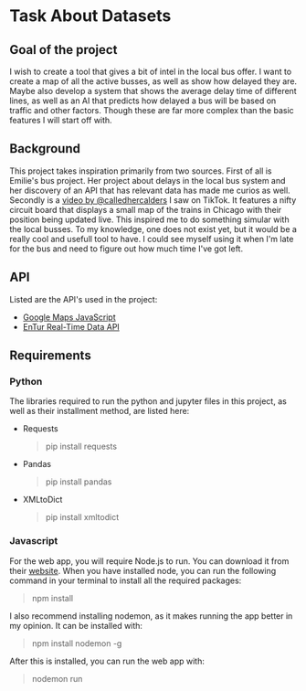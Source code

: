 # Task About Datasets

## Goal of the project
I wish to create a tool that gives a bit of intel in the local bus offer. I want to create a map of all the active busses, as well as show how delayed they are. Maybe also develop a system that shows the average delay time of different lines, as well as an AI that predicts how delayed a bus will be based on traffic and other factors. Though these are far more complex than the basic features I will start off with.

## Background
This project takes inspiration primarily from two sources. First of all is Emilie's bus project. Her project about delays in the local bus system and her discovery of an API that has relevant data has made me curios as well.
Secondly is a [video by @calledhercalders](https://vm.tiktok.com/ZNd1xV2Tv/) I saw on TikTok. It features a nifty circuit board that displays a small map of the trains in Chicago with their position being updated live. This inspired me to do something simular with the local busses. To my knowledge, one does not exist yet, but it would be a really cool and usefull tool to have. I could see myself using it when I'm late for the bus and need to figure out how much time I've got left.

## API
Listed are the API's used in the project:
* [Google Maps JavaScript](https://developers.google.com/maps/documentation/javascript/overview) <br>
* [EnTur Real-Time Data API](https://developer.entur.org/pages-real-time-api)

## Requirements
### Python
The libraries required to run the python and jupyter files in this project, as well as their installment method, are listed here:
* Requests <br>
    > pip install requests
* Pandas
    > pip install pandas
* XMLtoDict
    > pip install xmltodict

### Javascript

For the web app, you will require Node.js to run. You can download it from their [website](https://nodejs.org/en). When you have installed node, you can run the following command in your terminal to install all the required packages:

> npm install

I also recommend installing nodemon, as it makes running the app better in my opinion. It can be installed with:

> npm install nodemon -g
    
After this is installed, you can run the web app with:

> nodemon run